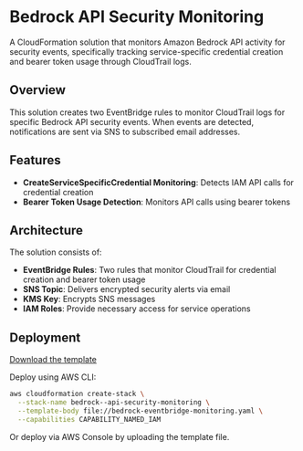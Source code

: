 
# Bedrock API Security Monitoring

A CloudFormation solution that monitors Amazon Bedrock API activity for security events, specifically tracking service-specific credential creation and bearer token usage through CloudTrail logs.

## Overview

This solution creates two EventBridge rules to monitor CloudTrail logs for specific Bedrock API security events. When events are detected, notifications are sent via SNS to subscribed email addresses.

## Features

- **CreateServiceSpecificCredential Monitoring**: Detects IAM API calls for credential creation
- **Bearer Token Usage Detection**: Monitors API calls using bearer tokens


## Architecture

The solution consists of:

- **EventBridge Rules**: Two rules that monitor CloudTrail for credential creation and bearer token usage
- **SNS Topic**: Delivers encrypted security alerts via email
- **KMS Key**: Encrypts SNS messages
- **IAM Roles**: Provide necessary access for service operations


## Deployment

[Download the template](./cfn/bedrock-eventbridge-monitoring.yaml)

Deploy using AWS CLI:

```bash
aws cloudformation create-stack \
  --stack-name bedrock--api-security-monitoring \
  --template-body file://bedrock-eventbridge-monitoring.yaml \
  --capabilities CAPABILITY_NAMED_IAM
```

Or deploy via AWS Console by uploading the template file.



